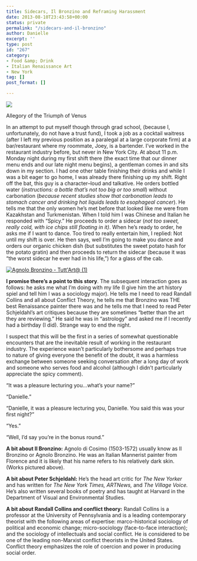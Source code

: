 ```yaml
---
title: Sidecars, Il Bronzino and Reframing Harassment
date: 2013-08-10T23:43:58+00:00
status: private
permalink: "/sidecars-and-il-bronzino"
author: Danielle
excerpt: ''
type: post
id: "267"
category:
- Food &amp; Drink
- Italian Renaissance Art
- New York
tag: []
post_format: []

---
```

![](https://upload.wikimedia.org/wikipedia/commons/8/83/Angelo_Bronzino_-_Venus%2C_Cupid%2C_Folly_and_Time_-_National_Gallery%2C_London.jpg)

Allegory of the Triumph of Venus

In an attempt to put myself though through grad school, (because I, unfortunately, do not have a trust fund), I took a job as a cocktail waitress (after I left my previous position as a paralegal at a large corporate firm) at a bar/restaurant where my roommate, Joey, is a bartender. I’ve worked in the restaurant industry before, but never in New York City. At about 11 p.m. Monday night during my first shift there (the exact time that our dinner menu ends and our late night menu begins), a gentleman comes in and sits down in my section. I had one other table finishing their drinks and while I was a bit eager to go home, I was already there finishing up my shift. Right off the bat, this guy is a character–loud and talkative. He orders bottled water (_instructions: a bottle that’s not too big or too small_) without carbonation (_because recent studies show that carbonation leads to stomach cancer and drinking hot liquids leads to esophageal cancer_). He tells me that the only women he’s met before that looked like me were from Kazakhstan and Turkmenistan. When I told him I was Chinese and Italian he responded with “Spicy.” He proceeds to order a sidecar (_not too sweet, really cold, with ice chips still floating in it)_. When he’s ready to order, he asks me if I want to dance. Too tired to really entertain him, I replied: Not until my shift is over. He then says, well I’m going to make you dance and orders our organic chicken dish (but substitutes the sweet potato hash for the potato gratin) and then proceeds to return the sidecar (because it was “the worst sidecar he ever had in his life,”) for a glass of the cab.

[![Agnolo Bronzino - Tutt'Art@ (1)](http://www.daniellehoo.com/wp-content/uploads/2013/08/Agnolo-Bronzino-TuttArt@-1-189x300.jpg)](http://www.daniellehoo.com/wp-content/uploads/2013/08/Agnolo-Bronzino-TuttArt@-1.jpg)

**I promise there’s a point to this story**. The subsequent interaction goes as follows: he asks me what I’m doing with my life (I give him the art history spiel and tell him I was a sociology major). He tells me I need to read Randall Collins and all about Conflict Theory, he tells me that Bronzino was THE best Renaissance painter there was and he tells me that I need to read Peter Schjeldahl’s art critiques because they are sometimes “better than the art they are reviewing.” He said he was in “astrology” and asked me if I recently had a birthday (I did). Strange way to end the night.

I suspect that this will be the first in a series of somewhat questionable encounters that are the inevitable result of working in the restaurant industry. The experience wasn’t particularly bothersome and perhaps true to nature of giving everyone the benefit of the doubt, it was a harmless exchange between someone seeking conversation after a long day of work and someone who serves food and alcohol (although I didn’t particularly appreciate the spicy comment).

“It was a pleasure lecturing you…what’s your name?”

“Danielle.”

“Danielle, it was a pleasure lecturing you, Danielle. You said this was your first night?”

“Yes.”

“Well, I’d say you’re in the bonus round.”

**A bit about Il Bronzino:** Agnolo di Cosimo (1503-1572) usually know as Il Bronzino or Agnolo Bronzino. He was an Italian Mannerist painter from Florence and it is likely that his name refers to his relatively dark skin. (Works pictured above).

**A bit about Peter Schjeldahl:** He’s the head art critic for _The New Yorker_ and has written for _The New York Times, ARTNews,_ and _The Village Voice._ He’s also written several books of poetry and has taught at Harvard in the Department of Visual and Environmental Studies.

**A bit about Randall Collins and conflict theory:** Randall Collins is a professor at the University of Pennsylvania and is a leading contemporary theorist with the following areas of expertise: marco-historical sociology of political and economic change; micro-sociology (face-to-face interaction); and the sociology of intellectuals and social conflict. He is considered to be one of the leading non-Marxist conflict theorists in the United States. Conflict theory emphasizes the role of coercion and power in producing social order.